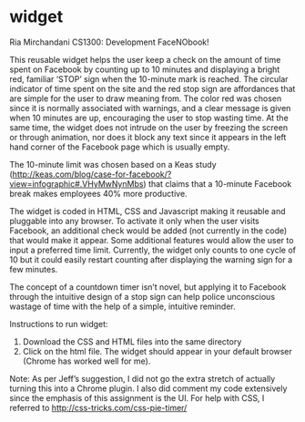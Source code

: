 widget
======
Ria Mirchandani
CS1300: Development
FaceNObook!

This reusable widget helps the user keep a check on the amount of time spent on Facebook by counting up to 10 minutes and displaying a bright red, familiar ‘STOP’ sign when the 10-minute mark is reached.  The circular indicator of time spent on the site and the red stop sign are affordances that are simple for the user to draw meaning from. The color red was chosen since it is normally associated with warnings, and a clear message is given when 10 minutes are up, encouraging the user to stop wasting time. At the same time, the widget does not intrude on the user by freezing the screen or through animation, nor does it block any text since it appears in the left hand corner of the Facebook page which is usually empty.

The 10-minute limit was chosen based on a Keas study (http://keas.com/blog/case-for-facebook/?view=infographic#.VHyMwNynMbs) that claims that a 10-minute Facebook break makes employees 40% more productive. 

The widget is coded in HTML, CSS and Javascript making it reusable and pluggable into any browser. To activate it only when the user visits Facebook, an additional check would be added (not currently in the code) that would make it appear. Some additional features would allow the user to input a preferred time limit. Currently, the widget only counts to one cycle of 10 but it could easily restart counting after displaying the warning sign for a few minutes.

The concept of a countdown timer isn’t novel, but applying it to Facebook through the intuitive design of a stop sign can help police unconscious wastage of time with the help of a simple, intuitive reminder.

Instructions to run widget:
1.	Download the CSS and HTML files into the same directory
2.	Click on the html file. The widget should appear in your default browser (Chrome has worked well for me).

Note: As per Jeff’s suggestion, I did not go the extra stretch of actually turning this into a Chrome plugin. I also did comment my code extensively since the emphasis of this assignment is the UI.  For help with CSS, I referred to http://css-tricks.com/css-pie-timer/ 

